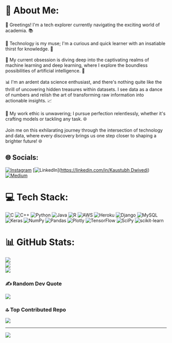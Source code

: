 # 💫 About Me:
🌟 Greetings! I'm a tech explorer currently navigating the exciting world of academia. 📚<br><br>🚀 Technology is my muse; I'm a curious and quick learner with an insatiable thirst for knowledge. 🧠<br><br>🤖 My current obsession is diving deep into the captivating realms of machine learning and deep learning, where I explore the boundless possibilities of artificial intelligence. 🤯<br><br>📊 I'm an ardent data science enthusiast, and there's nothing quite like the thrill of uncovering hidden treasures within datasets. I see data as a dance of numbers and relish the art of transforming raw information into actionable insights. 📈<br><br>🎯 My work ethic is unwavering; I pursue perfection relentlessly, whether it's crafting models or tackling any task. 🌐<br><br>Join me on this exhilarating journey through the intersection of technology and data, where every discovery brings us one step closer to shaping a brighter future! 🌐<br>


## 🌐 Socials:
[![Instagram](https://img.shields.io/badge/Instagram-%23E4405F.svg?logo=Instagram&logoColor=white)](https://instagram.com/kaustubh_651) [![LinkedIn](https://img.shields.io/badge/LinkedIn-%230077B5.svg?logo=linkedin&logoColor=white)]([https://linkedin.com/in/Kaustubh Dwivedi](https://www.linkedin.com/in/kaustubh-dwivedi-3b541b28a)) [![Medium](https://img.shields.io/badge/Medium-12100E?logo=medium&logoColor=white)](https://medium.com/@@kaustubh651) 

# 💻 Tech Stack:
![C](https://img.shields.io/badge/c-%2300599C.svg?style=for-the-badge&logo=c&logoColor=white) ![C++](https://img.shields.io/badge/c++-%2300599C.svg?style=for-the-badge&logo=c%2B%2B&logoColor=white) ![Python](https://img.shields.io/badge/python-3670A0?style=for-the-badge&logo=python&logoColor=ffdd54) ![Java](https://img.shields.io/badge/java-%23ED8B00.svg?style=for-the-badge&logo=java&logoColor=white) ![R](https://img.shields.io/badge/r-%23276DC3.svg?style=for-the-badge&logo=r&logoColor=white) ![AWS](https://img.shields.io/badge/AWS-%23FF9900.svg?style=for-the-badge&logo=amazon-aws&logoColor=white) ![Heroku](https://img.shields.io/badge/heroku-%23430098.svg?style=for-the-badge&logo=heroku&logoColor=white) ![Django](https://img.shields.io/badge/django-%23092E20.svg?style=for-the-badge&logo=django&logoColor=white) ![MySQL](https://img.shields.io/badge/mysql-%2300f.svg?style=for-the-badge&logo=mysql&logoColor=white) ![Keras](https://img.shields.io/badge/Keras-%23D00000.svg?style=for-the-badge&logo=Keras&logoColor=white) ![NumPy](https://img.shields.io/badge/numpy-%23013243.svg?style=for-the-badge&logo=numpy&logoColor=white) ![Pandas](https://img.shields.io/badge/pandas-%23150458.svg?style=for-the-badge&logo=pandas&logoColor=white) ![Plotly](https://img.shields.io/badge/Plotly-%233F4F75.svg?style=for-the-badge&logo=plotly&logoColor=white) ![TensorFlow](https://img.shields.io/badge/TensorFlow-%23FF6F00.svg?style=for-the-badge&logo=TensorFlow&logoColor=white) ![SciPy](https://img.shields.io/badge/SciPy-%230C55A5.svg?style=for-the-badge&logo=scipy&logoColor=%white) ![scikit-learn](https://img.shields.io/badge/scikit--learn-%23F7931E.svg?style=for-the-badge&logo=scikit-learn&logoColor=white)
# 📊 GitHub Stats:
![](https://github-readme-stats.vercel.app/api?username=Kaustubh651&theme=dark&hide_border=false&include_all_commits=true&count_private=true)<br/>
![](https://github-readme-streak-stats.herokuapp.com/?user=Kaustubh651&theme=dark&hide_border=false)<br/>
![](https://github-readme-stats.vercel.app/api/top-langs/?username=Kaustubh651&theme=dark&hide_border=false&include_all_commits=true&count_private=true&layout=compact)

### ✍️ Random Dev Quote
![](https://quotes-github-readme.vercel.app/api?type=horizontal&theme=dark)

### 🔝 Top Contributed Repo
![](https://github-contributor-stats.vercel.app/api?username=Kaustubh651&limit=5&theme=oldie&combine_all_yearly_contributions=true)

---
[![](https://visitcount.itsvg.in/api?id=Kaustubh651&icon=1&color=0)](https://visitcount.itsvg.in)

<!-- Proudly created with GPRM ( https://gprm.itsvg.in ) -->

